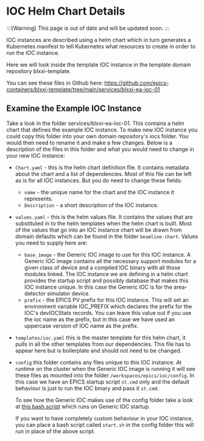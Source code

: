 # IOC Helm Chart Details

:::{Warning}
This page is out of date and will be updated soon.
:::

IOC instances are described using a helm chart which in turn generates
a Kubernetes manifest to tell Kubernetes what resources to create in order
to run the IOC instance.

Here we will look inside the template IOC instance in the template
domain repository blxxi-template.

You can see these files in Github here:
<https://github.com/epics-containers/blxxi-template/tree/main/services/blxxi-ea-ioc-01>

## Examine the Example IOC Instance

Take a look in the folder services/blxxi-ea-ioc-01. This contains a helm chart
that defines the example IOC instance. To make new IOC instance you could
copy this folder into your own domain repository's iocs folder. You would then
need to rename it and make a few changes. Below is a description of the files
in this folder and what you would need to change in your new IOC instance:

- `Chart.yaml` - this is the helm chart definition file. It contains
  metadata about the chart and a list of dependencies. Most of this file
  can be left as is for all IOC instances. But you do need to change these
  fields:

  - `name` - the unique name for the chart and the IOC instance it represents.
  - `Description` - a short description of the IOC instance.

- `values.yaml` - this is the helm values file. It contains the values that
  are substituted in to the helm templates when the helm chart is built. Most
  of the values that go into an IOC instance chart will be drawn from
  domain defaults which can be found in the folder `beamline-chart`. Values
  you need to supply here are:

  - `base_image` - the Generic IOC image to use for this IOC instance. A
    Generic IOC image contains all the necessary support modules for a
    given class of device and a compiled IOC binary with all those modules
    linked. The IOC instance we are defining in a helm chart provides the startup
    script and possibly database that makes this IOC instance unique. In this
    case the Generic IOC is for the area-detector simulator device.
  - `prefix` - the EPICS PV prefix for this IOC instance. This will set an
    environment variable IOC_PREFIX which declares the prefix for the IOC's
    devIOCStats records. You can leave this value out if you use the ioc
    name as the prefix, but in this case we have used an uppercase version of
    IOC name as the prefix.

- `templates/ioc.yaml` this is the master template for this helm chart,
  it pulls in all the other templates from our dependencies. This file
  has to appear here but is boilerplate and should not need to be changed.

- `config` this folder contains any files unique to this IOC instance. At
  runtime on the cluster when the Generic IOC image is running it will see
  these files as mounted into the folder `/workspaces/epics/ioc/config`.
  In this case we have an EPICS startup script `st.cmd` only
  and the default behaviour is just to run the IOC binary and pass it
  `st.cmd`.

  To see how the Generic IOC makes use of the config folder take a look
  at [this bash script] which runs on Generic IOC startup.

  If you want to have completely custom behaviour in your IOC instance,
  you can place a bash script called `start.sh` in the config folder
  this will run in place of the above script.

[this bash script]: https://github.com/epics-containers/ioc-template/blob/main/ioc/start.sh
